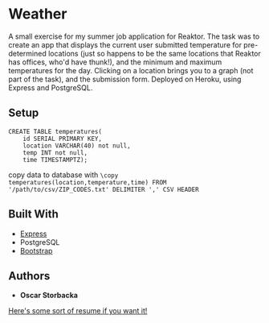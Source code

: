 # Weather

A small exercise for my summer job application for Reaktor. The task was to create an app that displays the current user submitted temperature for pre-determined locations (just so happens to be the same locations that Reaktor has offices, who'd have thunk!), and the minimum and maximum temperatures for the day. Clicking on a location brings you to a graph (not part of the task), and the submission form. Deployed on Heroku, using Express and PostgreSQL.

## Setup

```
CREATE TABLE temperatures(
    id SERIAL PRIMARY KEY,
    location VARCHAR(40) not null, 
    temp INT not null, 
    time TIMESTAMPTZ);
```

copy data to database with `\copy temperatures(location,temperature,time) FROM '/path/to/csv/ZIP_CODES.txt' DELIMITER ',' CSV HEADER`

## Built With

* [Express](https://expressjs.com/)
* PostgreSQL
* [Bootstrap](https://getbootstrap.com/)

## Authors

* **Oscar Storbacka**

[Here's some sort of resume if you want it!](https://github.com/stuki/resume/)
